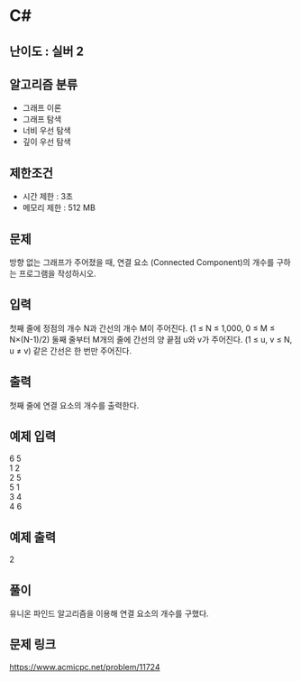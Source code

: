 # C#

## 난이도 : 실버 2

## 알고리즘 분류
  - 그래프 이론
  - 그래프 탐색
  - 너비 우선 탐색
  - 깊이 우선 탐색

## 제한조건
  - 시간 제한 : 3초
  - 메모리 제한 : 512 MB

## 문제
방향 없는 그래프가 주어졌을 때, 연결 요소 (Connected Component)의 개수를 구하는 프로그램을 작성하시오.<br/>

## 입력
첫째 줄에 정점의 개수 N과 간선의 개수 M이 주어진다. (1 ≤ N ≤ 1,000, 0 ≤ M ≤ N×(N-1)/2) 둘째 줄부터 M개의 줄에 간선의 양 끝점 u와 v가 주어진다. (1 ≤ u, v ≤ N, u ≠ v) 같은 간선은 한 번만 주어진다.<br/>

## 출력
첫째 줄에 연결 요소의 개수를 출력한다.<br/>

## 예제 입력
6 5<br/>
1 2<br/>
2 5<br/>
5 1<br/>
3 4<br/>
4 6<br/>

## 예제 출력
2<br/>

## 풀이
유니온 파인드 알고리즘을 이용해 연결 요소의 개수를 구했다.<br/>

## 문제 링크
https://www.acmicpc.net/problem/11724